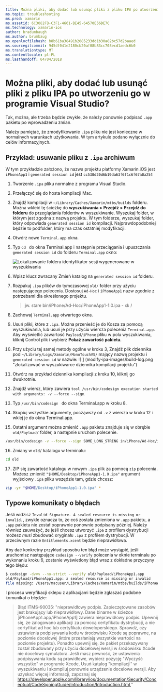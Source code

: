 ```yaml
---
title: Można pliki, aby dodać lub usunąć pliki z pliku IPA po utworzeniu go w programie Visual Studio?
ms.topic: troubleshooting
ms.prod: xamarin
ms.assetid: 6C3082FB-C3F1-4661-BE45-64570E56DE7C
ms.technology: xamarin-ios
author: bradumbaugh
ms.author: brumbaug
ms.openlocfilehash: b8b61ba38491b2085233dd1b30a82bc57d2baaed
ms.sourcegitcommit: 945df041e2180cb20af08b83cc703ecd1aedc6b0
ms.translationtype: MT
ms.contentlocale: pl-PL
ms.lasthandoff: 04/04/2018
---
```

# <a name="can-i-add-files-to-or-remove-files-from-an-ipa-file-after-building-it-in-visual-studio"></a>Można pliki, aby dodać lub usunąć pliki z pliku IPA po utworzeniu go w programie Visual Studio?

Tak, można, ale trzeba będzie zwykle, że należy ponownie podpisać `.app` pakietu po wprowadzeniu zmian.

Należy pamiętać, że zmodyfikowanie `.ipa` pliku nie jest konieczne w normalnych warunkach użytkowania. W tym artykule podano wyłącznie do celów informacyjnych.

## <a name="example-removing-a-file-from-a-ipa-archive"></a>Przykład: usuwanie pliku z `.ipa` archiwum

W tym przykładzie założono, że nazwa projektu platformy Xamarin.iOS jest `iPhoneApp1` i `generated session id` jest `cc530d20d6b19da63f6f1c6f67a0a254`

1.  Tworzenie `.ipa` pliku normalne z programu Visual Studio.

2.  Przełączyć się do hosta kompilacji Mac.

3.  Znajdź kompilacji w `~/Library/Caches/Xamarin/mtbs/builds` folderu. Można wkleić tę ścieżkę do **wyszukiwania > Przejdź > Przejdź do folderu** do przeglądania folderów w wyszukiwanie. Wyszukaj folder, w którym jest zgodna z nazwą projektu. W tym folderze, wyszukaj folder, który odpowiada `generated session id` kompilacji. Najprawdopodobniej będzie to podfolder, który ma czas ostatniej modyfikacji.

4.  Otwórz nowe `Terminal.app` okna.

5.  Typ `cd ` do okna Terminal.app i następnie przeciągania i upuszczania `generated session id` do folderu `Terminal.app` okno:

    ![](modify-ipa-images/session-id-folder.png "Lokalizowanie folderu identyfikator sesji wygenerowane w wyszukiwania")

6.  Wpisz klucz zwracany Zmień katalog na `generated session id` folderu.

7.  Rozpakuj `.ipa` plików do tymczasowej `old/` folder przy użyciu następującego polecenia. Dostosuj `Ad-Hoc` i `iPhoneApp1` nazw zgodnie z potrzebami dla określonego projektu.

    > jw. stare bin/iPhone/Ad-Hoc/iPhoneApp1-1.0.ipa - xk /

8.  Zachowaj `Terminal.app` otwartego okna.

9.  Usuń pliki, które z `.ipa`. Można przenieść je do Kosza za pomocą wyszukiwania, lub usuń je przy użyciu wiersza polecenia `Terminal.app`. Aby wyświetlić zawartość `Payload/iPhone` pliku w polu wyszukiwania, kliknij Control plik i wybierz **Pokaż zawartość pakietu**.

10.  Przy użyciu tej samej metody ogólne w kroku 3, Znajdź plik dziennika pod `~/Library/Logs/Xamarin/MonoTouchVS/` mający nazwę projektu i `generated session id` w nazwie: ![ ] (modify-ipa-images/build-log.png "zlokalizować w wyszukiwarce dziennika kompilacji projektu")

11.  Otwórz na przykład dziennika kompilacji z kroku 10, kliknij go dwukrotnie.

12.  Znajdź wiersz, który zawiera `tool /usr/bin/codesign execution started with arguments: -v --force --sign`.

13.  Typ `/usr/bin/codesign ` do okna Terminal.app w kroku 8.

14.  Skopiuj wszystkie argumenty, począwszy od `-v` z wiersza w kroku 12 i wklej je do okna Terminal.app.

15.  Ostatni argument można zmienić `.app` pakietu znajduje się w obrębie `old/Payload/` folder, a następnie uruchom polecenie.

```bash
/usr/bin/codesign -v --force --sign SOME_LONG_STRING in/iPhone/Ad-Hoc/iPhoneApp1.app/ResourceRules.plist --entitlements obj/iPhone/Ad-Hoc/Entitlements.xcent old/Payload/iPhoneApp1.app
```

16.  Zmiany w `old/` katalogu w terminalu:

```bash
cd old
```

17.  ZIP się zawartość katalogu w nowym `.ipa` plik za pomocą `zip` polecenia. Możesz zmienić `"$HOME/Desktop/iPhoneApp1-1.0.ipa"` argument wyjściowy `.ipa` pliku wszędzie tam, gdzie chcesz:

```bash
zip -yr "$HOME/Desktop/iPhoneApp1-1.0.ipa" *
```

## <a name="common-error-messages"></a>Typowe komunikaty o błędach

Jeśli widzisz `Invalid Signature. A sealed resource is missing or invalid.`, zwykle oznacza to, że coś została zmieniona w `.app` pakietu, a `.app` pakietu nie został poprawnie ponownie podpisany później. Należy również zauważyć, że jeśli chcesz utworzyć `.ipa` z profilem dystrybucji możesz _musi_ zbudować oryginału `.ipa` z profilem dystrybucji. W przeciwnym razie `Entitlements.xcent` będzie nieprawidłowa.

Aby dać konkretny przykład sposobu ten błąd może wystąpić, jeśli uruchomisz następujące `codesign --verify` polecenia w oknie terminalu po wykonaniu kroku 9, zostanie wyświetlony błąd wraz z dokładne przyczyny tego błędu:

```bash
$ codesign -dvvv --no-strict --verify old/Payload/iPhoneApp1.app
old/Payload/iPhoneApp1.app: a sealed resource is missing or invalid
file missing: /Users/macuser/Library/Caches/Xamarin/mtbs/builds/iPhoneApp1/cc530d20d6b19da63f6f1c6f67a0a254/old/Payload/iPhoneApp1.app/MyFile.png
```

I procesu weryfikacji sklepu z aplikacjami będzie zgłaszać podobne komunikat o błędzie:

> Błąd ITMS-90035: "nieprawidłowy podpis. Zapieczętowane zasobów jest brakujący lub nieprawidłowy. Dane binarne w ścieżce [iPhoneApp1.app/iPhoneApp1] zawiera nieprawidłowy podpis. Upewnij się, że zalogowano aplikacji za pomocą certyfikatu dystrybucji, a nie certyfikat ad hoc lub certyfikatu deweloperskiego. Sprawdź, czy ustawienia podpisywania kodu w środowisku Xcode są poprawne, na poziomie docelowej (które przesłaniają wszystkie wartości na poziomie projektu). Ponadto upewnij się, że pakiet przekazywany został zbudowany przy użyciu docelowej wersji w środowisku Xcode nie docelowy symulatora. Jeśli masz pewność, że ustawienia podpisywania kodu są prawidłowe, wybierz pozycję "Wyczyść wszystko" w programie Xcode, Usuń katalog "kompilacji" w wyszukiwaniu i skompiluj ponownie urządzenie docelowe wersji. Aby uzyskać więcej informacji, zapoznaj się [ https://developer.apple.com/library/ios/documentation/Security/Conceptual/CodeSigningGuide/Introduction/Introduction.html ](https://developer.apple.com/library/ios/documentation/Security/Conceptual/CodeSigningGuide/Introduction/Introduction.html)"
